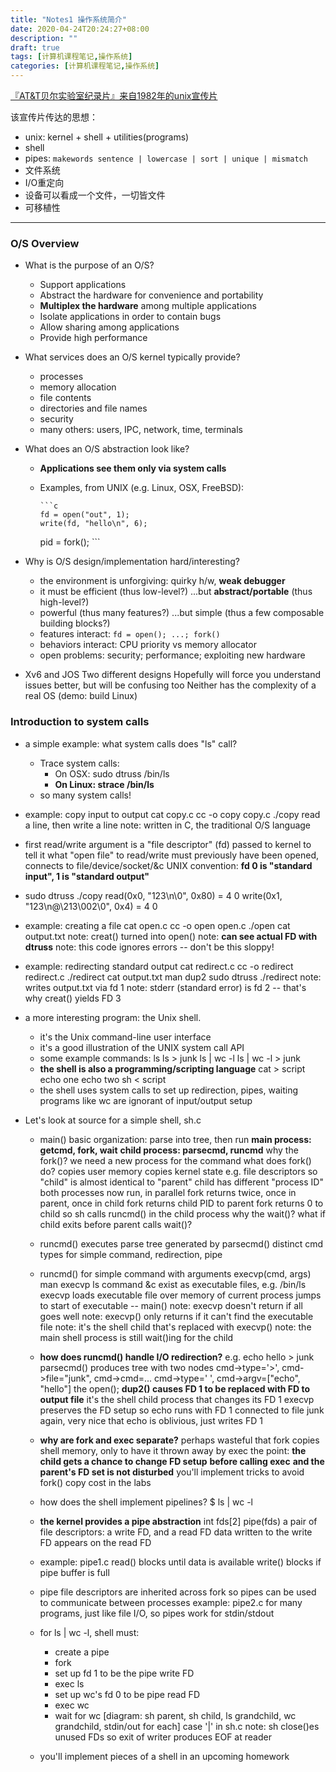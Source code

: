 ```yaml
---
title: "Notes1 操作系统简介"
date: 2020-04-24T20:24:27+08:00
description: ""
draft: true
tags: [计算机课程笔记,操作系统]
categories: [计算机课程笔记,操作系统]
---
```


[『AT&T贝尔实验室纪录片』来自1982年的unix宣传片](https://www.bilibili.com/video/av15968022/)

该宣传片传达的思想：

* unix: kernel + shell + utilities(programs)
* shell
* pipes: `makewords sentence | lowercase | sort | unique | mismatch `
* 文件系统
* I/O重定向
* 设备可以看成一个文件，一切皆文件
* 可移植性

---

### O/S Overview

* What is the purpose of an O/S?
  * Support applications
  * Abstract the hardware for convenience and portability
  * **Multiplex the hardware** among multiple applications
  * Isolate applications in order to contain bugs
  * Allow sharing among applications
  * Provide high performance

* What services does an O/S kernel typically provide?
  * processes
  * memory allocation
  * file contents
  * directories and file names
  * security
  * many others: users, IPC, network, time, terminals

* What does an O/S abstraction look like?
  * **Applications see them only via system calls**
  * Examples, from UNIX (e.g. Linux, OSX, FreeBSD):

        ```c
        fd = open("out", 1);
        write(fd, "hello\n", 6);
      pid = fork();
        ```
  
* Why is O/S design/implementation hard/interesting?
  * the environment is unforgiving: quirky h/w, **weak debugger**
  * it must be efficient (thus low-level?)
	...but **abstract/portable** (thus high-level?)
  * powerful (thus many features?)
	...but simple (thus a few composable building blocks?)
  * features interact: `fd = open(); ...; fork()`
  * behaviors interact: CPU priority vs memory allocator
  * open problems: security; performance; exploiting new hardware

* Xv6 and JOS
  Two different designs
  Hopefully will force you understand issues better, but will be confusing too
  Neither has the complexity of a real OS
  (demo: build Linux)


### Introduction to system calls

* a simple example: what system calls does "ls" call?
  * Trace system calls:
    * On OSX: sudo dtruss /bin/ls
    * **On Linux: strace /bin/ls**
  * so many system calls!

* example: copy input to output
  cat copy.c
  cc -o copy copy.c
  ./copy
  read a line, then write a line
  note: written in C, the traditional O/S language
* first read/write argument is a "file descriptor" (fd)
    passed to kernel to tell it what "open file" to read/write
    must previously have been opened, connects to file/device/socket/&c
    UNIX convention: **fd 0 is "standard input", 1 is "standard output"**
  
* sudo dtruss ./copy
    read(0x0, "123\n\0", 0x80)		 = 4 0
    write(0x1, "123\n@\213\002\0", 0x4)		 = 4 0
  
* example: creating a file
  cat open.c
  cc -o open open.c
  ./open
  cat output.txt
  note: creat() turned into open()
  note: **can see actual FD with dtruss**
  note: this code ignores errors -- don't be this sloppy!

* example: redirecting standard output
  cat redirect.c
  cc -o redirect redirect.c
  ./redirect
  cat output.txt
  man dup2
  sudo dtruss ./redirect
  note: writes output.txt via fd 1
  note: stderr (standard error) is fd 2 -- that's why creat() yields FD 3
  
* a more interesting program: the Unix shell.
  * it's the Unix command-line user interface
  * it's a good illustration of the UNIX system call API
  * some example commands:
    ls
    ls > junk
    ls | wc -l
    ls | wc -l > junk
  * **the shell is also a programming/scripting language**
    cat > script
      echo one
      echo two
    sh < script
  * the shell uses system calls to set up redirection, pipes, waiting
    programs like wc are ignorant of input/output setup

* Let's look at source for a simple shell, sh.c

  * main()
    basic organization: parse into tree, then run
    **main process: getcmd, fork, wait**
    **child process: parsecmd, runcmd** 
    why the fork()?
      we need a new process for the command
    what does fork() do?
      copies user memory
      copies kernel state e.g. file descriptors
      so "child" is almost identical to "parent"
      child has different "process ID"
      both processes now run, in parallel
      fork returns twice, once in parent, once in child
      fork returns child PID to parent
      fork returns 0 to child
      so sh calls runcmd() in the child process
    why the wait()?
    what if child exits before parent calls wait()?

  * runcmd()
    executes parse tree generated by parsecmd()
    distinct cmd types for simple command, redirection,
    pipe

  * runcmd() for simple command with arguments
    execvp(cmd, args)
    man execvp
    ls command &c exist as executable files, e.g. /bin/ls
    execvp loads executable file over memory of current process
    jumps to start of executable -- main()
    note: execvp doesn't return if all goes well
    note: execvp() only returns if it can't find the executable file
    note: it's the shell child that's replaced with execvp()
    note: the main shell process is still wait()ing for the child

  * **how does runcmd() handle I/O redirection?**
    e.g. echo hello > junk
    parsecmd() produces tree with two nodes
      cmd->type='>', cmd->file="junk", cmd->cmd=...
      cmd->type=' ', cmd->argv=["echo", "hello"]
    the open(); **dup2() causes FD 1 to be replaced with FD to output file**
    it's the shell child process that changes its FD 1
    execvp preserves the FD setup
    so echo runs with FD 1 connected to file junk
    again, very nice that echo is oblivious, just writes FD 1

  * **why are fork and exec separate?**
    perhaps wasteful that fork copies shell memory, only
      to have it thrown away by exec
    the point: **the child gets a chance to change FD setup**
      **before calling exec**
    **and the parent's FD set is not disturbed**
    you'll implement tricks to avoid fork() copy cost in the labs

  * how does the shell implement pipelines?
    $ ls | wc -l

  * **the kernel provides a pipe abstraction**
    int fds[2]
    pipe(fds)
    a pair of file descriptors: a write FD, and a read FD
    data written to the write FD appears on the read FD

  * example: pipe1.c
    read() blocks until data is available
    write() blocks if pipe buffer is full

  * pipe file descriptors are inherited across fork
    so pipes can be used to communicate between processes
    example: pipe2.c
    for many programs, just like file I/O, so pipes work for stdin/stdout

  * for ls | wc -l, shell must:
    - create a pipe
    - fork
    - set up fd 1 to be the pipe write FD
    - exec ls
    - set up wc's fd 0 to be pipe read FD
    - exec wc
    - wait for wc
    [diagram: sh parent, sh child, ls grandchild, wc grandchild, stdin/out for each]
    case '|' in sh.c
    note: sh close()es unused FDs
          so exit of writer produces EOF at reader

  * you'll implement pieces of a shell in an upcoming homework